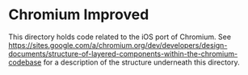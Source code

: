 # Chromium Improved
This directory holds code related to the iOS port of Chromium. See
https://sites.google.com/a/chromium.org/dev/developers/design-documents/structure-of-layered-components-within-the-chromium-codebase
for a description of the structure underneath this directory.
